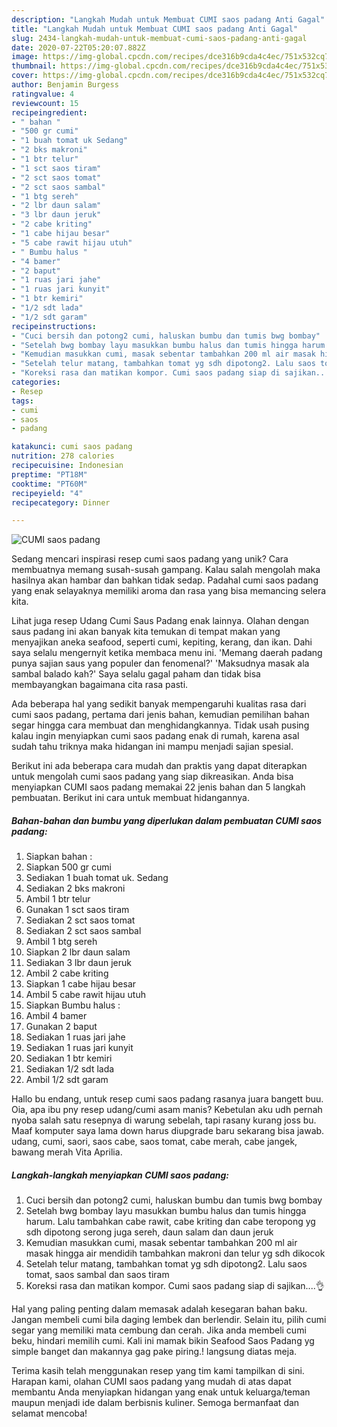 ```yaml
---
description: "Langkah Mudah untuk Membuat CUMI saos padang Anti Gagal"
title: "Langkah Mudah untuk Membuat CUMI saos padang Anti Gagal"
slug: 2434-langkah-mudah-untuk-membuat-cumi-saos-padang-anti-gagal
date: 2020-07-22T05:20:07.882Z
image: https://img-global.cpcdn.com/recipes/dce316b9cda4c4ec/751x532cq70/cumi-saos-padang-foto-resep-utama.jpg
thumbnail: https://img-global.cpcdn.com/recipes/dce316b9cda4c4ec/751x532cq70/cumi-saos-padang-foto-resep-utama.jpg
cover: https://img-global.cpcdn.com/recipes/dce316b9cda4c4ec/751x532cq70/cumi-saos-padang-foto-resep-utama.jpg
author: Benjamin Burgess
ratingvalue: 4
reviewcount: 15
recipeingredient:
- " bahan "
- "500 gr cumi"
- "1 buah tomat uk Sedang"
- "2 bks makroni"
- "1 btr telur"
- "1 sct saos tiram"
- "2 sct saos tomat"
- "2 sct saos sambal"
- "1 btg sereh"
- "2 lbr daun salam"
- "3 lbr daun jeruk"
- "2 cabe kriting"
- "1 cabe hijau besar"
- "5 cabe rawit hijau utuh"
- " Bumbu halus "
- "4 bamer"
- "2 baput"
- "1 ruas jari jahe"
- "1 ruas jari kunyit"
- "1 btr kemiri"
- "1/2 sdt lada"
- "1/2 sdt garam"
recipeinstructions:
- "Cuci bersih dan potong2 cumi, haluskan bumbu dan tumis bwg bombay"
- "Setelah bwg bombay layu masukkan bumbu halus dan tumis hingga harum. Lalu tambahkan cabe rawit, cabe kriting dan cabe teropong yg sdh dipotong serong juga sereh, daun salam dan daun jeruk"
- "Kemudian masukkan cumi, masak sebentar tambahkan 200 ml air masak hingga air mendidih tambahkan makroni dan telur yg sdh dikocok"
- "Setelah telur matang, tambahkan tomat yg sdh dipotong2. Lalu saos tomat, saos sambal dan saos tiram"
- "Koreksi rasa dan matikan kompor. Cumi saos padang siap di sajikan....👌"
categories:
- Resep
tags:
- cumi
- saos
- padang

katakunci: cumi saos padang 
nutrition: 278 calories
recipecuisine: Indonesian
preptime: "PT18M"
cooktime: "PT60M"
recipeyield: "4"
recipecategory: Dinner

---
```



![CUMI saos padang](https://img-global.cpcdn.com/recipes/dce316b9cda4c4ec/751x532cq70/cumi-saos-padang-foto-resep-utama.jpg)

Sedang mencari inspirasi resep cumi saos padang yang unik? Cara membuatnya memang susah-susah gampang. Kalau salah mengolah maka hasilnya akan hambar dan bahkan tidak sedap. Padahal cumi saos padang yang enak selayaknya memiliki aroma dan rasa yang bisa memancing selera kita.

Lihat juga resep Udang Cumi Saus Padang enak lainnya. Olahan dengan saus padang ini akan banyak kita temukan di tempat makan yang menyajikan aneka seafood, seperti cumi, kepiting, kerang, dan ikan. Dahi saya selalu mengernyit ketika membaca menu ini. &#39;Memang daerah padang punya sajian saus yang populer dan fenomenal?&#39; &#39;Maksudnya masak ala sambal balado kah?&#39; Saya selalu gagal paham dan tidak bisa membayangkan bagaimana cita rasa pasti.

Ada beberapa hal yang sedikit banyak mempengaruhi kualitas rasa dari cumi saos padang, pertama dari jenis bahan, kemudian pemilihan bahan segar hingga cara membuat dan menghidangkannya. Tidak usah pusing kalau ingin menyiapkan cumi saos padang enak di rumah, karena asal sudah tahu triknya maka hidangan ini mampu menjadi sajian spesial.


Berikut ini ada beberapa cara mudah dan praktis yang dapat diterapkan untuk mengolah cumi saos padang yang siap dikreasikan. Anda bisa menyiapkan CUMI saos padang memakai 22 jenis bahan dan 5 langkah pembuatan. Berikut ini cara untuk membuat hidangannya.

<!--inarticleads1-->

##### Bahan-bahan dan bumbu yang diperlukan dalam pembuatan CUMI saos padang:

1. Siapkan  bahan :
1. Siapkan 500 gr cumi
1. Sediakan 1 buah tomat uk. Sedang
1. Sediakan 2 bks makroni
1. Ambil 1 btr telur
1. Gunakan 1 sct saos tiram
1. Sediakan 2 sct saos tomat
1. Sediakan 2 sct saos sambal
1. Ambil 1 btg sereh
1. Siapkan 2 lbr daun salam
1. Sediakan 3 lbr daun jeruk
1. Ambil 2 cabe kriting
1. Siapkan 1 cabe hijau besar
1. Ambil 5 cabe rawit hijau utuh
1. Siapkan  Bumbu halus :
1. Ambil 4 bamer
1. Gunakan 2 baput
1. Sediakan 1 ruas jari jahe
1. Sediakan 1 ruas jari kunyit
1. Sediakan 1 btr kemiri
1. Sediakan 1/2 sdt lada
1. Ambil 1/2 sdt garam


Hallo bu endang, untuk resep cumi saos padang rasanya juara bangett buu. Oia, apa ibu pny resep udang/cumi asam manis? Kebetulan aku udh pernah nyoba salah satu resepnya di warung sebelah, tapi rasany kurang joss bu. Maaf komputer saya lama down harus diupgrade baru sekarang bisa jawab. udang, cumi, saori, saos cabe, saos tomat, cabe merah, cabe jangek, bawang merah Vita Aprilia. 

<!--inarticleads2-->

##### Langkah-langkah menyiapkan CUMI saos padang:

1. Cuci bersih dan potong2 cumi, haluskan bumbu dan tumis bwg bombay
1. Setelah bwg bombay layu masukkan bumbu halus dan tumis hingga harum. Lalu tambahkan cabe rawit, cabe kriting dan cabe teropong yg sdh dipotong serong juga sereh, daun salam dan daun jeruk
1. Kemudian masukkan cumi, masak sebentar tambahkan 200 ml air masak hingga air mendidih tambahkan makroni dan telur yg sdh dikocok
1. Setelah telur matang, tambahkan tomat yg sdh dipotong2. Lalu saos tomat, saos sambal dan saos tiram
1. Koreksi rasa dan matikan kompor. Cumi saos padang siap di sajikan....👌


Hal yang paling penting dalam memasak adalah kesegaran bahan baku. Jangan membeli cumi bila daging lembek dan berlendir. Selain itu, pilih cumi segar yang memiliki mata cembung dan cerah. Jika anda membeli cumi beku, hindari memilih cumi. Kali ini mamak bikin Seafood Saos Padang yg simple banget dan makannya gag pake piring.! langsung diatas meja. 

Terima kasih telah menggunakan resep yang tim kami tampilkan di sini. Harapan kami, olahan CUMI saos padang yang mudah di atas dapat membantu Anda menyiapkan hidangan yang enak untuk keluarga/teman maupun menjadi ide dalam berbisnis kuliner. Semoga bermanfaat dan selamat mencoba!
